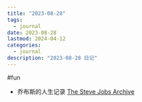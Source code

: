 ```yaml
---
title: "2023-08-28"
tags:
  - journal
date: 2023-08-28
lastmod: 2024-04-12
categories:
  - journal
description: "2023-08-28 日记"
---
```


#fun

- 乔布斯的人生记录 [The Steve Jobs Archive](https://stevejobsarchive.com/)
